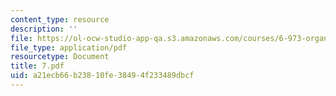 ```yaml
---
content_type: resource
description: ''
file: https://ol-ocw-studio-app-qa.s3.amazonaws.com/courses/6-973-organic-optoelectronics-spring-2003/a21ecb66b23810fe38494f233489dbcf_7.pdf
file_type: application/pdf
resourcetype: Document
title: 7.pdf
uid: a21ecb66-b238-10fe-3849-4f233489dbcf
---
```


